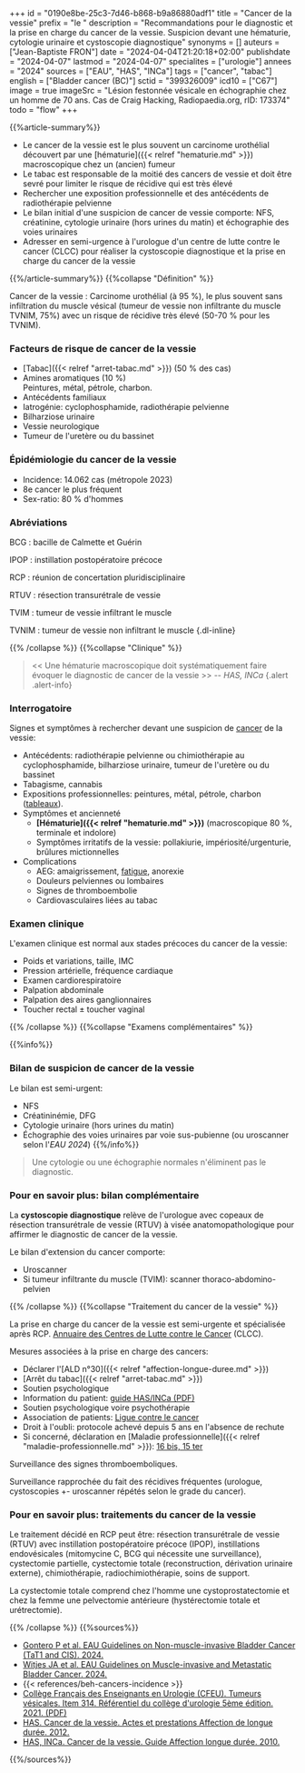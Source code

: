 +++
id = "0190e8be-25c3-7d46-b868-b9a86880adf1"
title = "Cancer de la vessie"
prefix = "le "
description = "Recommandations pour le diagnostic et la prise en charge du cancer de la vessie. Suspicion devant une hématurie, cytologie urinaire et cystoscopie diagnostique"
synonyms = []
auteurs = ["Jean-Baptiste FRON"]
date = "2024-04-04T21:20:18+02:00"
publishdate = "2024-04-07"
lastmod = "2024-04-07"
specialites = ["urologie"]
annees = "2024"
sources = ["EAU", "HAS", "INCa"]
tags = ["cancer", "tabac"]
english = ["Bladder cancer (BC)"]
sctid = "399326009"
icd10 = ["C67"]
image = true
imageSrc = "Lésion festonnée vésicale en échographie chez un homme de 70 ans. Cas de Craig Hacking, Radiopaedia.org, rID: 173374"
todo = "flow"
+++

{{%article-summary%}}

- Le cancer de la vessie est le plus souvent un carcinome urothélial découvert par une [hématurie]({{< relref "hematurie.md" >}}) macroscopique chez un (ancien) fumeur
- Le tabac est responsable de la moitié des cancers de vessie et doit être sevré pour limiter le risque de récidive qui est très élevé
- Rechercher une exposition professionnelle et des antécédents de radiothérapie pelvienne
- Le bilan initial d'une suspicion de cancer de vessie comporte: NFS, créatinine, cytologie urinaire (hors urines du matin) et échographie des voies urinaires
- Adresser en semi-urgence à l'urologue d'un centre de lutte contre le cancer (CLCC) pour réaliser la cystoscopie diagnostique et la prise en charge du cancer de la vessie

{{%/article-summary%}}
{{%collapse "Définition" %}}

Cancer de la vessie
: Carcinome urothélial (à 95 %), le plus souvent sans infiltration du muscle vésical (tumeur de vessie non infiltrante du muscle TVNIM, 75%) avec un risque de récidive très élevé (50-70 % pour les TVNIM).

### Facteurs de risque de cancer de la vessie

- [Tabac]({{< relref "arret-tabac.md" >}}) (50 % des cas)
- Amines aromatiques (10 %)  
  Peintures, métal, pétrole, charbon.
- Antécédents familiaux
- Iatrogénie: cyclophosphamide, radiothérapie pelvienne
- Bilharziose urinaire
- Vessie neurologique
- Tumeur de l'uretère ou du bassinet

### Épidémiologie du cancer de la vessie

- Incidence: 14.062 cas (métropole 2023)
- 8e cancer le plus fréquent
- Sex-ratio: 80 % d'hommes

### Abréviations

BCG
: bacille de Calmette et Guérin

IPOP
: instillation postopératoire précoce

RCP
: réunion de concertation pluridisciplinaire

RTUV
: résection transurétrale de vessie

TVIM
: tumeur de vessie infiltrant le muscle

TVNIM
: tumeur de vessie non infiltrant le muscle
{.dl-inline}

{{% /collapse %}}
{{%collapse "Clinique" %}}

> << Une hématurie macroscopique doit systématiquement faire évoquer le diagnostic de cancer de la vessie >> -- *HAS, INCa*
{.alert .alert-info}

### Interrogatoire

Signes et symptômes à rechercher devant une suspicion de [cancer](/tags/cancer/) de la vessie:

- Antécédents: radiothérapie pelvienne ou chimiothérapie au cyclophosphamide, bilharziose urinaire, tumeur de l'uretère ou du bassinet
- Tabagisme, cannabis
- Expositions professionnelles: peintures, métal, pétrole, charbon ([tableaux](https://www.inrs.fr/publications/bdd/mp/recherche.html?typeRegime=R&motsCles=&planPatho=TABMALPRO_Pathologie%20r%C3%A9nale%2C%20v%C3%A9sicale%20et%20g%C3%A9nitale%2FPathologie%20des%20voies%20urinaires%2FTumeur%20de%20vessie)).
- Symptômes et ancienneté
  - **[Hématurie]({{< relref "hematurie.md" >}})** (macroscopique 80 %, terminale et indolore)
  - Symptômes irritatifs de la vessie: pollakiurie, impériosité/urgenturie, brûlures mictionnelles
- Complications
  - AEG: amaigrissement, [fatigue](/tags/fatigue/), anorexie
  - Douleurs pelviennes ou lombaires
  - Signes de thromboembolie
  - Cardiovasculaires liées au tabac

### Examen clinique

L'examen clinique est normal aux stades précoces du cancer de la vessie:

- Poids et variations, taille, IMC
- Pression artérielle, fréquence cardiaque
- Examen cardiorespiratoire
- Palpation abdominale
- Palpation des aires ganglionnaires
- Toucher rectal ± toucher vaginal

{{% /collapse %}}
{{%collapse "Examens complémentaires" %}}

{{%info%}}

### Bilan de suspicion de cancer de la vessie

Le bilan est semi-urgent:

- NFS
- Créatininémie, DFG
- Cytologie urinaire (hors urines du matin)
- Échographie des voies urinaires par voie sus-pubienne (ou uroscanner selon l'*EAU 2024*)
{{%/info%}}

> Une cytologie ou une échographie normales n'éliminent pas le diagnostic.

### Pour en savoir plus: bilan complémentaire

La **cystoscopie diagnostique** relève de l'urologue avec copeaux de résection transurétrale de vessie (RTUV) à visée anatomopathologique pour affirmer le diagnostic de cancer de la vessie.

Le bilan d'extension du cancer comporte:

- Uroscanner
- Si tumeur infiltrante du muscle (TVIM): scanner thoraco-abdomino-pelvien

{{% /collapse %}}
{{%collapse "Traitement du cancer de la vessie" %}}

La prise en charge du cancer de la vessie est semi-urgente et spécialisée après RCP. [Annuaire des Centres de Lutte contre le Cancer](https://www.e-cancer.fr/Professionnels-de-sante/L-organisation-de-l-offre-de-soins/Traitements-du-cancer-les-etablissements-autorises/Carte-interactive-de-l-offre-de-soins-en-cancerologie) (CLCC).

Mesures associées à la prise en charge des cancers:

- Déclarer l'[ALD n°30]({{< relref "affection-longue-duree.md" >}})
- [Arrêt du tabac]({{< relref "arret-tabac.md" >}})
- Soutien psychologique
- Information du patient: [guide HAS/INCa (PDF)](https://www.e-cancer.fr/content/download/84979/866709/file/ALD30_GP_Kvessie_VF.pdf)
- Soutien psychologique voire psychothérapie
- Association de patients: [Ligue contre le cancer](https://www.ligue-cancer.net)
- Droit à l'oubli: protocole achevé depuis 5 ans en l'absence de rechute
- Si concerné, déclaration en [Maladie professionnelle]({{< relref "maladie-professionnelle.md" >}}): [16 bis, 15 ter](https://www.inrs.fr/publications/bdd/mp/recherche.html?typeRegime=R&motsCles=&planPatho=TABMALPRO_Pathologie%20r%C3%A9nale%2C%20v%C3%A9sicale%20et%20g%C3%A9nitale%2FPathologie%20des%20voies%20urinaires%2FTumeur%20de%20vessie)

Surveillance des signes thromboemboliques.

Surveillance rapprochée du fait des récidives fréquentes (urologue, cystoscopies +- uroscanner répétés selon le grade du cancer).

### Pour en savoir plus: traitements du cancer de la vessie

Le traitement décidé en RCP peut être: résection transurétrale de vessie (RTUV) avec instillation postopératoire précoce (IPOP), instillations endovésicales (mitomycine C, BCG qui nécessite une surveillance), cystectomie partielle, cystectomie totale (reconstruction, dérivation urinaire externe), chimiothérapie, radiochimiothérapie, soins de support.

La cystectomie totale comprend chez l'homme une cystoprostatectomie et chez la femme une pelvectomie antérieure (hystérectomie totale et urétrectomie).

{{% /collapse %}}
{{%sources%}}

- [Gontero P et al. EAU Guidelines on Non-muscle-invasive Bladder Cancer (TaT1 and CIS). 2024.](https://uroweb.org/guidelines/non-muscle-invasive-bladder-cancer)
- [Witjes JA et al. EAU Guidelines on Muscle-invasive and Metastatic Bladder Cancer. 2024.](https://uroweb.org/guidelines/muscle-invasive-and-metastatic-bladder-cancer)
- {{< references/beh-cancers-incidence >}}
- [Collège Français des Enseignants en Urologie (CFEU). Tumeurs vésicales. Item 314. Référentiel du collège d'urologie 5ème édition. 2021. (PDF)](https://www.urofrance.org/wp-content/uploads/2021/11/Item-314-Tumeurs-de-vessie.pdf)
- [HAS. Cancer de la vessie. Actes et prestations Affection de longue durée. 2012.](https://www.has-sante.fr/jcms/c_969326/fr/ald-n-30-cancer-de-la-vessie)
- [HAS, INCa. Cancer de la vessie. Guide Affection longue durée. 2010.](https://www.e-cancer.fr/Professionnels-de-sante/Recommandations-et-outils-d-aide-a-la-pratique/Cancers-uronephrologiques)

{{%/sources%}}
